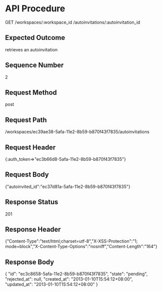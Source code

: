 # API Procedure
GET /workspaces/:workspace_id
                /autoinvitations/:autoinvitation_id
## Expected Outcome
retrieves an autoinvitation
## Sequence Number
2
## Request Method
post
## Request Path
/workspaces/ec39ae38-5afa-11e2-8b59-b870f43f7835/autoinvitations
## Request Header
{:auth_token=>"ec3b66d8-5afa-11e2-8b59-b870f43f7835"}
## Request Body
{"autoinvited_id":"ec37d81a-5afa-11e2-8b59-b870f43f7835"}

## Response Status
201
## Response Header
{"Content-Type":"text/html;charset=utf-8","X-XSS-Protection":"1; mode=block","X-Content-Type-Options":"nosniff","Content-Length":"164"}

## Response Body
{
  "id": "ec3c8658-5afa-11e2-8b59-b870f43f7835",
  "state": "pending",
  "rejected_at": null,
  "created_at": "2013-01-10T15:54:12+08:00",
  "updated_at": "2013-01-10T15:54:12+08:00"
}
